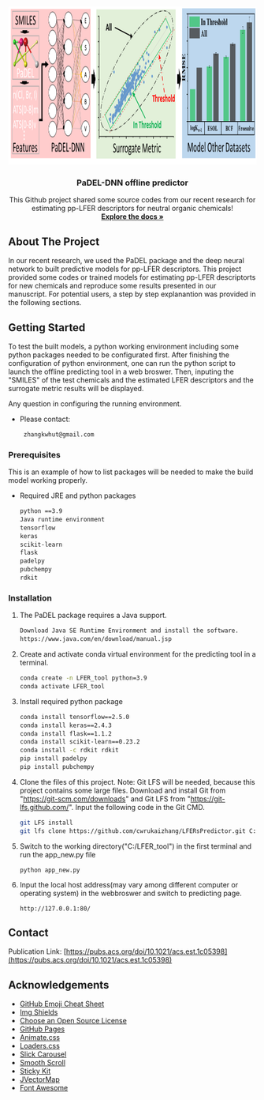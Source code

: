 <!--
*** Thanks for checking out the Best-README-Template. If you have a suggestion
*** that would make this better, please fork the repo and create a pull request
*** or simply open an issue with the tag "enhancement".
*** Thanks again! Now go create something AMAZING! :D
-->



<!-- PROJECT SHIELDS -->
<!--
*** I'm using markdown "reference style" links for readability.
*** Reference links are enclosed in brackets [ ] instead of parentheses ( ).
*** See the bottom of this document for the declaration of the reference variables
*** for contributors-url, forks-url, etc. This is an optional, concise syntax you may use.
*** https://www.markdownguide.org/basic-syntax/#reference-style-links
-->



<!-- PROJECT LOGO -->
<br />
<p align="center">
  <a href="https://github.com/cwrukaizhang/LFERsPredictor">
    <img src="images/Logo.png" alt="Logo" width="800" height="320">
  </a>

  <h3 align="center">PaDEL-DNN offline predictor</h3>

  <p align="center">
    This Github project shared some source codes from our recent research for estimating pp-LFER descriptors for neutral organic chemicals!
    <br />
    <a href="https://github.com/cwrukaizhang/LFERsPredictor"><strong>Explore the docs »</strong></a>
    <br />
</p>



<!-- TABLE OF CONTENTS -->



<!-- ABOUT THE PROJECT -->
## About The Project

In our recent research, we used the PaDEL package and the deep neural network to built predictive models for pp-LFER descriptors. This project provided some codes or trained models for estimating pp-LFER descriptorts for new chemicals and reproduce some results presented in our manuscript. For potential users, a step by step explanantion was provided in the following sections.


<!-- GETTING STARTED -->
## Getting Started

To test the built models, a python working environment including some python packages needed to be configurated first. After finishing the configuration of python environment, one can run the python script to launch the offline predicting tool in a web broswer. Then, inputing the "SMILES" of the test chemicals and the estimated LFER descriptors and the surrogate metric results will be displayed.

Any question in configuring the running environment. 
* Please contact:
  ```sh
   zhangkwhut@gmail.com
  ```

### Prerequisites

This is an example of how to list packages will be needed to make the build model working properly.
* Required JRE and python packages
  ```sh
  python ==3.9
  Java runtime environment
  tensorflow
  keras
  scikit-learn
  flask
  padelpy
  pubchempy
  rdkit
  ```

### Installation

1. The PaDEL package requires a Java support.
   ```sh
   Download Java SE Runtime Environment and install the software.
   https://www.java.com/en/download/manual.jsp
   ```
2. Create and activate conda virtual environment for the predicting tool in a terminal.
   ```sh
   conda create -n LFER_tool python=3.9
   conda activate LFER_tool
   ```
3. Install required python package
   ```sh
   conda install tensorflow==2.5.0
   conda install keras==2.4.3
   conda install flask==1.1.2
   conda install scikit-learn==0.23.2
   conda install -c rdkit rdkit
   pip install padelpy
   pip install pubchempy
   
   ```
4. Clone the files of this project. Note: Git LFS will be needed, because this project contains some large files. 
   Download and install Git from "https://git-scm.com/downloads" and  Git LFS from "https://git-lfs.github.com/". 
   Input the following code in the Git CMD.
   ```sh
   git LFS install
   git lfs clone https://github.com/cwrukaizhang/LFERsPredictor.git C:/LFER_tool  # clone the project to directory C:/LFER_tool 
   ```
5. Switch to the working directory("C:/LFER_tool") in the first terminal and run the app_new.py file
   ```JS
   python app_new.py
   ```
6. Input the local host address(may vary among different computer or operating system) in the webbroswer and switch to predicting page.
   ```JS
   http://127.0.0.1:80/
   ````

<!-- CONTACT -->
## Contact

Publication Link: [https://pubs.acs.org/doi/10.1021/acs.est.1c05398](https://pubs.acs.org/doi/10.1021/acs.est.1c05398)


<!-- ACKNOWLEDGEMENTS -->
## Acknowledgements
* [GitHub Emoji Cheat Sheet](https://www.webpagefx.com/tools/emoji-cheat-sheet)
* [Img Shields](https://shields.io)
* [Choose an Open Source License](https://choosealicense.com)
* [GitHub Pages](https://pages.github.com)
* [Animate.css](https://daneden.github.io/animate.css)
* [Loaders.css](https://connoratherton.com/loaders)
* [Slick Carousel](https://kenwheeler.github.io/slick)
* [Smooth Scroll](https://github.com/cferdinandi/smooth-scroll)
* [Sticky Kit](http://leafo.net/sticky-kit)
* [JVectorMap](http://jvectormap.com)
* [Font Awesome](https://fontawesome.com)





<!-- MARKDOWN LINKS & IMAGES -->
<!-- https://www.markdownguide.org/basic-syntax/#reference-style-links -->
[contributors-shield]: https://img.shields.io/github/contributors/othneildrew/Best-README-Template.svg?style=for-the-badge
[contributors-url]: https://github.com/othneildrew/Best-README-Template/graphs/contributors
[forks-shield]: https://img.shields.io/github/forks/othneildrew/Best-README-Template.svg?style=for-the-badge
[forks-url]: https://github.com/othneildrew/Best-README-Template/network/members
[stars-shield]: https://img.shields.io/github/stars/othneildrew/Best-README-Template.svg?style=for-the-badge
[stars-url]: https://github.com/othneildrew/Best-README-Template/stargazers
[issues-shield]: https://img.shields.io/github/issues/othneildrew/Best-README-Template.svg?style=for-the-badge
[issues-url]: https://github.com/othneildrew/Best-README-Template/issues
[license-shield]: https://img.shields.io/github/license/othneildrew/Best-README-Template.svg?style=for-the-badge
[license-url]: https://github.com/othneildrew/Best-README-Template/blob/master/LICENSE.txt
[linkedin-shield]: https://img.shields.io/badge/-LinkedIn-black.svg?style=for-the-badge&logo=linkedin&colorB=555
[linkedin-url]: https://linkedin.com/in/othneildrew
